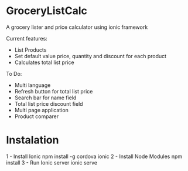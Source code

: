 # GroceryListCalc
A grocery lister and price calculator using ionic framework

Current features:
- List Products
- Set default value price, quantity and discount for each product
- Calculates total list price

To Do:
- Multi language
- Refresh button for total list price
- Search bar for name field
- Total list price discount field
- Multi page application
- Product comparer

# Instalation
1 - Install Ionic
  npm install -g cordova ionic
2 - Install Node Modules
  npm install
3 - Run Ionic server
  ionic serve
